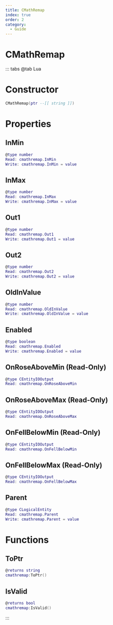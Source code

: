 ```yaml
---
title: CMathRemap
index: true
order: 2
category:
  - Guide
---
```


# CMathRemap

::: tabs
@tab Lua
# Constructor
```lua
CMathRemap(ptr --[[ string ]])
```
# Properties
## InMin 
```lua
@type number
Read: cmathremap.InMin
Write: cmathremap.InMin = value
```
## InMax 
```lua
@type number
Read: cmathremap.InMax
Write: cmathremap.InMax = value
```
## Out1 
```lua
@type number
Read: cmathremap.Out1
Write: cmathremap.Out1 = value
```
## Out2 
```lua
@type number
Read: cmathremap.Out2
Write: cmathremap.Out2 = value
```
## OldInValue 
```lua
@type number
Read: cmathremap.OldInValue
Write: cmathremap.OldInValue = value
```
## Enabled 
```lua
@type boolean
Read: cmathremap.Enabled
Write: cmathremap.Enabled = value
```
## OnRoseAboveMin (Read-Only)
```lua
@type CEntityIOOutput
Read: cmathremap.OnRoseAboveMin
```
## OnRoseAboveMax (Read-Only)
```lua
@type CEntityIOOutput
Read: cmathremap.OnRoseAboveMax
```
## OnFellBelowMin (Read-Only)
```lua
@type CEntityIOOutput
Read: cmathremap.OnFellBelowMin
```
## OnFellBelowMax (Read-Only)
```lua
@type CEntityIOOutput
Read: cmathremap.OnFellBelowMax
```
## Parent 
```lua
@type CLogicalEntity
Read: cmathremap.Parent
Write: cmathremap.Parent = value
```
# Functions
## ToPtr
```lua
@returns string
cmathremap:ToPtr()
```
## IsValid
```lua
@returns bool
cmathremap:IsValid()
```

:::